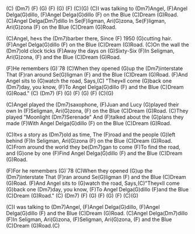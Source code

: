 (C)  (Dm7)  (F)  (G)  (F)  (G)  (F)  (C)(G)
(C)I was talking to (Dm7)Angel,
(F)Angel Delga(G)dillo,
(F)Angel Delga(G)dillo (F) on the Blue (C)Dream (G)Road.
(C)Angel Delga(Dm7)dillo
In Se(F)ligman, Ari(G)zona,
Se(F)ligman, Ari(G)zona (F) on the Blue (C)Dream (G)Road.

(C)Angel, he«s the (Dm7)barber there,
Since (F) 1950 (G)cutting hair.
(F)Angel Delga(G)dillo (F) on the Blue (C)Dream (G)Road.
(C)On the wall the (Dm7)old clock ticks
(F)Away the days on (G)Sixty-Six
(F)In Seligman, Ari(G)zona, (F) and the Blue (C)Dream (G)Road.

(F)He remembers (G)`78
(C)When they opened (G)up the (Dm7)interstate
That (F)ran around Se(G)ligman (F) and the Blue (C)Dream (G)Road.
(F)And Angel sits to (G)watch the road,
Says,(C) "They«ll come (G)back one (Dm7)day, you know,
(F)To Angel Delga(G)dillo (F) and the Blue (C)Dream (G)Road."
(C)  (Dm7)  (F)  (G)  (F)  (G)  (F)  (C)(G)

(C)Angel played the (Dm7)saxophone,
(F)Juan and Lucy (G)played their own
In (F)Seligman, Ari(G)zona, (F) on the Blue (C)Dream (G)Road.
(C)They played "Moonlight (Dm7)Serenade"
And (F)talked about the (G)plans they made
(F)With Angel Delga(G)dillo (F) on the Blue (C)Dream (G)Road.

(C)It«s a story as (Dm7)old as time,
The (F)road and the people (G)left behind
(F)In Seligman, Ari(G)zona (F) on the Blue (C)Dream (G)Road.
(C)From around the world they be(Dm7)gan to come
(F)To find the road, and (G)one by one
(F)Find Angel Delga(G)dillo (F) and the Blue (C)Dream (G)Road.

(F)For he remembers (G)`78
(C)When they opened (G)up the (Dm7)interstate
That (F)ran around Se(G)ligman (F) and the Blue (C)Dream (G)Road.
(F)And Angel sits to (G)watch the road,
Says,(C)"They«ll come (G)back one (Dm7)day, you know,
(F)To Angel Delga(G)dillo (F)and the Blue (C)Dream (G)Road."
(C)  (Dm7)  (F)  (G)  (F)  (G)  (F)  (C)(G)

(C)I was talking to (Dm7)Angel,
(F)Angel Delga(G)dillo,
(F)Angel Delga(G)dillo (F) and the Blue (C)Dream (G)Road.
(C)Angel Delga(Dm7)dillo
(F)In Seligman, Ari(G)zona,
(F)Seligman, Ari(G)zona, (F) and the Blue (C)Dream (G)Road.(C)
